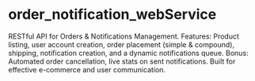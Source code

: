 # order_notification_webService
RESTful API for Orders &amp; Notifications Management. Features: Product listing, user account creation, order placement (simple &amp; compound), shipping, notification creation, and a dynamic notifications queue. Bonus: Automated order cancellation, live stats on sent notifications. Built for effective e-commerce and user communication.

